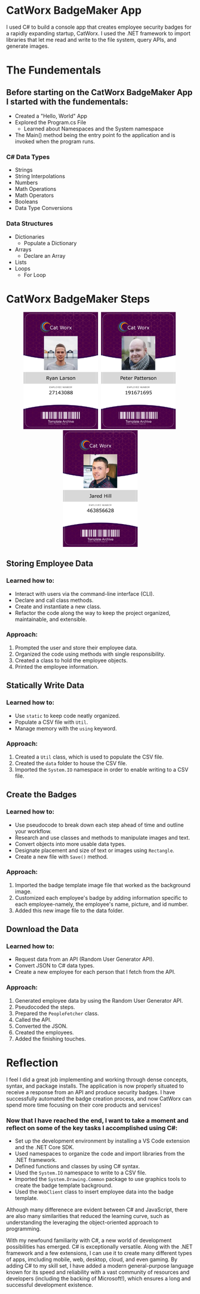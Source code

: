 # CatWorx BadgeMaker App
I used C# to build a console app that creates employee security badges for a rapidly expanding startup, CatWorx. I used the .NET framework to import libraries that let me read and write to the file system, query APIs, and generate images.

# The Fundementals
## Before starting on the CatWorx BadgeMaker App I started with the fundementals:

- Created a "Hello, World" App
- Explored the Program.cs File
  - Learned about Namespaces and the System namespace
- The Main() method being the entry point fo the application and is invoked when the program runs.

### C# Data Types
- Strings
- String Interpolations
- Numbers
- Math Operations
- Math Operators
- Booleans
- Data Type Conversions

### Data Structures
- Dictionaries
  - Populate a Dictionary
- Arrays
  - Declare an Array
- Lists
- Loops
  - For Loop

# CatWorx BadgeMaker Steps
<p align="center">
<img hieght="100" width="200" src="/data/27143088_badge.png">&nbsp         <img hieght="100" width="200" src="/data/191671695_badge.png">&nbsp         <img hieght="100" width="200" src="/data/463856628_badge.png">
</p>

## Storing Employee Data
### Learned how to:
- Interact with users via the command-line interface (CLI).
- Declare and call class methods.
- Create and instantiate a new class.
- Refactor the code along the way to keep the project organized, maintainable, and extensible.
### Approach:
1. Prompted the user and store their employee data.
2. Organized the code using methods with single responsibility.
3. Created a class to hold the employee objects.
4. Printed the employee information.

## Statically Write Data
### Learned how to:
- Use ``static`` to keep code neatly organized.
- Populate a CSV file with ``Util``.
- Manage memory with the ``using`` keyword.
### Approach:
1. Created a ``Util`` class, which is used to populate the CSV file.
2. Created the ``data`` folder to house the CSV file.
3. Imported the ``System.IO`` namespace in order to enable writing to a CSV file.

## Create the Badges
### Learned how to:
- Use pseudocode to break down each step ahead of time and outline your workflow.
- Research and use classes and methods to manipulate images and text.
- Convert objects into more usable data types.
- Designate placement and size of text or images using ``Rectangle``.
- Create a new file with ``Save()`` method.
### Approach:
1. Imported the badge template image file that worked as the background image.
2. Customized each employee's badge by adding information specific to each employee-namely, the employee's name, picture, and id number.
3. Added this new image file to the data folder.

## Download the Data
### Learned how to:
- Request data from an API (Random User Generator API).
- Convert JSON to C# data types.
- Create a new employee for each person that I fetch from the API.
### Approach:
1. Generated employee data by using the Random User Generator API.
2. Pseudocoded the steps.
3. Prepared the ``PeopleFetcher`` class.
4. Called the API.
5. Converted the JSON.
6. Created the employees.
7. Added the finishing touches.

# Reflection
I feel I did a great job implementing and working through dense concepts, syntax, and package installs. The application is now properly situated to receive a response from an API and produce security badges. I have successfully automated the badge creation process, and now CatWorx can spend more time focusing on their core products and services!

### Now that I have reached the end, I want to take a moment and reflect on some of the key tasks I accomplished using C#:
- Set up the development environment by installing a VS Code extension and the .NET Core SDK.
- Used namespaces to organize the code and import libraries from the .NET framework.
- Defined functions and classes by using C# syntax.
- Used the ``System.IO`` namespace to write to a CSV file.
- Imported the ``System.Drawing.Common`` package to use graphics tools to create the badge template background.
- Used the ``WebClient`` class to insert employee data into the badge template.

Although many differenece are evident between C# and JavaScript, there are also many similarities that reduced the learning curve, such as understanding the leveraging the object-oriented approach to programming.

With my newfound familiarity with C#, a new world of development possibilities has emerged. C# is exceptionally versatile. Along with the .NET framework and a few extensions, I can use it to create many different types of apps, imcluding mobile, web, desktop, cloud, and even gaming. By adding C# to my skill set, I have added a modern general-purpose language known for its speed and reliability with a vast community of resources and developers (including the backing of Microsoft!), which ensures a long and successful development existence.
